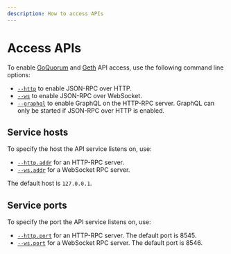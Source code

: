 ```yaml
---
description: How to access APIs
---
```


# Access APIs

To enable [GoQuorum](../../Reference/API-Methods.md) and [Geth](https://geth.ethereum.org/docs/rpc/server) API access,
use the following command line options:

- [`--http`](https://geth.ethereum.org/docs/interface/command-line-options) to enable JSON-RPC over HTTP.
- [`--ws`](https://geth.ethereum.org/docs/interface/command-line-options) to enable JSON-RPC over WebSocket.
- [`--graphql`](https://geth.ethereum.org/docs/interface/command-line-options) to enable GraphQL on the HTTP-RPC server.
  GraphQL can only be started if JSON-RPC over HTTP is enabled.

## Service hosts

To specify the host the API service listens on, use:

- [`--http.addr`](https://geth.ethereum.org/docs/interface/command-line-options) for an HTTP-RPC server.
- [`--ws.addr`](https://geth.ethereum.org/docs/interface/command-line-options) for a WebSocket RPC server.

The default host is `127.0.0.1`.

## Service ports

To specify the port the API service listens on, use:

- [`--http.port`](https://geth.ethereum.org/docs/interface/command-line-options) for an HTTP-RPC server. The default port is 8545.
- [`--ws.port`](https://geth.ethereum.org/docs/interface/command-line-options) for a WebSocket RPC server. The default port is 8546.

